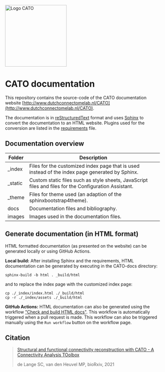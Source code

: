 <a href="http://www.dutchconnectomelab.nl/CATO"><img src="http://www.dutchconnectomelab.nl/CATO/assets/img/CATO_logo.svg" alt="Logo CATO" width="200"/></a>

# CATO documentation
This repository contains the source-code of the CATO documentation website [http://www.dutchconnectomelab.nl/CATO](http://www.dutchconnectomelab.nl/CATO).

The documentation is in [reStructuredText](https://en.wikipedia.org/wiki/ReStructuredText) format and uses [Sphinx](https://www.sphinx-doc.org/en/master/) to convert the documentation to an HTML website. Plugins used for the conversion are listed in the [requirements](requirements.txt) file.

## Documentation overview
|Folder|Description|
|-------|-------------|
|_index|Files for the customized index page that is used instead of the index page generated by Sphinx.|
|_static|Custom static files such as style sheets, JavaScript files and files for the Configuration Assistant.|
|_theme|Files for theme used (an adaption of the sphinxbootstrap4theme).|
|docs|Documentation files and bibliography.|
|images|Images used in the documentation files.|

## Generate documentation (in HTML format)
HTML formatted documentation (as presented on the website) can be generated locally or using GitHub Actions.

**Local build:** After installing Sphinx and the requirements, HTML documentation can be generated by executing in the CATO-docs directory:

```
sphinx-build -b html . _build/html
```  
  
and to replace the index page with the customized index page:

```
cp ./_index/index.html ./_build/html
cp -r ./_index/assets ./_build/html
```

**GitHub Actions:** HTML documentation can also be generated using the workflow ["Check and build HTML docs"](https://github.com/dutchconnectomelab/CATO-docs/actions/workflows/main.yml). This workflow is automatically triggered when a pull request is made. This workflow can also be triggered manually using the `Run workflow` button on the workflow page.

## Citation
> [Structural and functional connectivity reconstruction with CATO - A Connectivity Analysis TOolbox](https://www.biorxiv.org/content/10.1101/2021.05.31.446012v1)
>
> de Lange SC, van den Heuvel MP, bioRxiv, 2021
